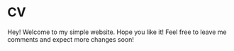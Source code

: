 # CV

Hey! Welcome to my simple website. Hope you like it! Feel free to leave me comments and expect more changes soon!
